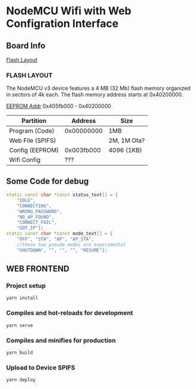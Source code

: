 # NodeMCU Wifi with Web Configration Interface


## Board Info

[Flash Layout](https://arduino-esp8266.readthedocs.io/en/latest/filesystem.html#flash-layout)

### FLASH LAYOUT

The NodeMCU v3 device features a 4 MB (32 Mb) flash memory organized in sectors of 4k each. The flash memory address starts at 0x40200000.

[EEPROM Addr](https://github.com/espressif/esptool/issues/335#issuecomment-409390009)
0x405fb000 - 0x40200000

| Partition       | Address     | Size         |
|-----------------|-------------|--------------|
| Program (Code)  | 0x00000000  | 1MB          |
| Web File (SPIFS)|             | 2M, 1M Ota?  |
| Config (EEPROM) | 0x003fb000  | 4096 (1KB)   |
| Wifi Config     | ???         |              |



## Some Code for debug
``` cpp
static const char *const status_text[] = {
    "IDLE",
    "CONNECTING",
    "WRONG_PASSWORD",
    "NO_AP_FOUND",
    "CONNECT_FAIL",
    "GOT_IP"};
static const char *const mode_text[] = {
    "OFF", "STA", "AP", "AP_STA",
    //these two pseudo modes are experimental
    "SHUTDOWN", "", "", "", "RESUME"};
```

## WEB FRONTEND

### Project setup
```
yarn install
```

### Compiles and hot-reloads for development
```
yarn serve
```

### Compiles and minifies for production
```
yarn build
```

### Upload to Device SPIFS
```
yarn deploy
```
